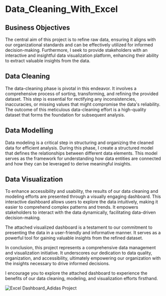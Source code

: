 # Data_Cleaning_With_Excel

## Business Objectives
The central aim of this project is to refine raw data, ensuring it aligns with our organizational standards and can be effectively utilized for informed decision-making. Furthermore, I seek to provide stakeholders with an interactive and insightful data visualization platform, enhancing their ability to extract valuable insights from the data.


## Data Cleaning
The data-cleaning phase is pivotal in this endeavor. It involves a comprehensive process of sorting, transforming, and refining the provided dataset. This step is essential for rectifying any inconsistencies, inaccuracies, or missing values that might compromise the data's reliability. The outcome of this meticulous data-cleaning effort is a high-quality dataset that forms the foundation for subsequent analysis.


## Data Modelling
Data modeling is a critical step in structuring and organizing the cleaned data for efficient analysis. During this phase, I create a structured model that defines the relationships between different data elements. This model serves as the framework for understanding how data entities are connected and how they can be leveraged to derive meaningful insights.


## Data Visualization
To enhance accessibility and usability, the results of our data cleaning and modeling efforts are presented through a visually engaging dashboard. This interactive dashboard allows users to explore the data intuitively, making it easier to comprehend complex patterns and trends. It empowers stakeholders to interact with the data dynamically, facilitating data-driven decision-making.

The attached visualized dashboard is a testament to our commitment to presenting the data in a user-friendly and informative manner. It serves as a powerful tool for gaining valuable insights from the refined dataset.

In conclusion, this project represents a comprehensive data management and visualization initiative. It underscores our dedication to data quality, organization, and accessibility, ultimately empowering our organization with the insights necessary to drive informed decisions.

I encourage you to explore the attached dashboard to experience the benefits of our data cleaning, modeling, and visualization efforts firsthand.


![Excel Dashboard_Adidas Project](https://github.com/Olanrewaju0909/Data_Cleaning_With_Excel/assets/145834983/5095a2b7-ec62-4727-82eb-b08a5bfc82b7)
